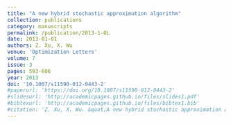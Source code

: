 ```yaml
---
title: "A new hybrid stochastic approximation algorithm"
collection: publications
category: manuscripts
permalink: /publication/2013-1-OL
date: 2013-01-01
authors: Z. Xu, X. Wu
venue: 'Optimization Letters'
volume: 7
issue: 3
pages: 593-606
year: 2013
doi: '10.1007/s11590-012-0443-2'
#paperurl: 'https://doi.org/10.1007/s11590-012-0443-2'
#slidesurl: 'http://academicpages.github.io/files/slides1.pdf'
#bibtexurl: 'http://academicpages.github.io/files/bibtex1.bib'
#citation: 'Z. Xu, X. Wu. &quot;A new hybrid stochastic approximation algorithm.&quot; <i>Optim. Lett</i>. 7(3), 593-606, 2013. https://doi.org/10.1007/s11590-012-0443-2'
---
```

